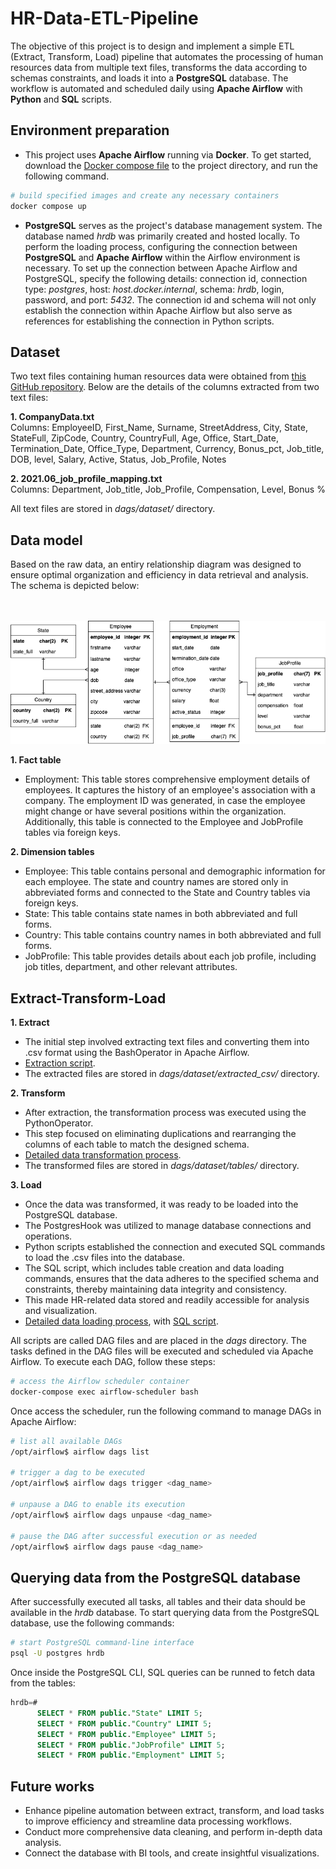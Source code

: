 # HR-Data-ETL-Pipeline

The objective of this project is to design and implement a simple ETL (Extract, Transform, Load) pipeline that automates the processing of human resources data from multiple text files, transforms the data according to schemas constraints, and loads it into a **PostgreSQL** database. The workflow is automated and scheduled daily using **Apache Airflow** with **Python** and **SQL** scripts. 
  
## Environment preparation

- This project uses **Apache Airflow** running via **Docker**. To get started, download the [Docker compose file](https://airflow.apache.org/docs/apache-airflow/2.9.1/docker-compose.yaml) to the project directory, and run the following command.

```bash
# build specified images and create any necessary containers
docker compose up
```
- **PostgreSQL** serves as the project's database management system. The database named *hrdb* was primarily created and hosted locally. To perform the loading process, configuring the connection between **PostgreSQL** and **Apache Airflow** within the Airflow environment is necessary. To set up the connection between Apache Airflow and PostgreSQL, specify the following details: connection id, connection type: *postgres*, host: *host.docker.internal*, schema: *hrdb*, login, password, and port: *5432*. The connection id and schema will not only establish the connection within Apache Airflow but also serve as references for establishing the connection in Python scripts.

## Dataset
Two text files containing human resources data were obtained from [this GitHub repository](https://github.com/Koluit/The_Company_Data.git). Below are the details of the columns extracted from two text files:

**1. CompanyData.txt**
<br> Columns: EmployeeID, First_Name, Surname, StreetAddress, City, State, StateFull, ZipCode, Country, CountryFull, Age, Office, Start_Date, Termination_Date, Office_Type, Department, Currency, Bonus_pct, Job_title, DOB, level, Salary, Active, Status, Job_Profile, Notes

**2. 2021.06_job_profile_mapping.txt**
<br> Columns: Department, Job_title, Job_Profile, Compensation, Level, Bonus %

All text files are stored in *dags/dataset/* directory.

## Data model
Based on the raw data, an entiry relationship diagram was designed to ensure optimal organization and efficiency in data retrieval and analysis. The schema is depicted below:

<br><br> <img src="data_model.png" alt="Data_model"> <br>

**1. Fact table**
- Employment: This table stores comprehensive employment details of employees. It captures the history of an employee's association with a company. The employment ID was generated, in case the employee might change or have several positions within the organization. Additionally, this table is connected to the Employee and JobProfile tables via foreign keys.
  
**2. Dimension tables**
- Employee: This table contains personal and demographic information for each employee. The state and country names are stored only in abbreviated forms and connected to the State and Country tables via foreign keys.
- State: This table contains state names in both abbreviated and full forms.
- Country: This table contains country names in both abbreviated and full forms.
- JobProfile: This table provides details about each job profile, including job titles, department, and other relevant attributes.

## Extract-Transform-Load
**1. Extract**
- The initial step involved extracting text files and converting them into .csv format using the BashOperator in Apache Airflow.
- [Extraction script](dags/exteact.py).
- The extracted files are stored in *dags/dataset/extracted_csv/* directory.

**2. Transform**
- After extraction, the transformation process was executed using the PythonOperator.
- This step focused on eliminating duplications and rearranging the columns of each table to match the designed schema.
- [Detailed data transformation process](dags/transform_load.py).
- The transformed files are stored in *dags/dataset/tables/* directory.

**3. Load**
- Once the data was transformed, it was ready to be loaded into the PostgreSQL database.
- The PostgresHook was utilized to manage database connections and operations.
- Python scripts established the connection and executed SQL commands to load the .csv files into the database.
- The SQL script, which includes table creation and data loading commands, ensures that the data adheres to the specified schema and constraints, thereby maintaining data integrity and consistency.
- This made HR-related data stored and readily accessible for analysis and visualization.
- [Detailed data loading process](dags/transform_load.py), with [SQL script](dags/load_data.sql).

All scripts are called DAG files and are placed in the *dags* directory. The tasks defined in the DAG files will be executed and scheduled via Apache Airflow. To execute each DAG, follow these steps:

```bash
# access the Airflow scheduler container
docker-compose exec airflow-scheduler bash
```

Once access the scheduler, run the following command to manage DAGs in Apache Airflow:
```bash
# list all available DAGs
/opt/airflow$ airflow dags list

# trigger a dag to be executed
/opt/airflow$ airflow dags trigger <dag_name>

# unpause a DAG to enable its execution
/opt/airflow$ airflow dags unpause <dag_name>

# pause the DAG after successful execution or as needed
/opt/airflow$ airflow dags pause <dag_name>
```

## Querying data from the PostgreSQL database

After successfully executed all tasks, all tables and their data should be available in the *hrdb* database. To start querying data from the PostgreSQL database, use the following commands:

```bash
# start PostgreSQL command-line interface
psql -U postgres hrdb
```

Once inside the PostgreSQL CLI, SQL queries can be runned to fetch data from the tables:
```sql
hrdb=#
      SELECT * FROM public."State" LIMIT 5;
      SELECT * FROM public."Country" LIMIT 5;
      SELECT * FROM public."Employee" LIMIT 5;
      SELECT * FROM public."JobProfile" LIMIT 5;
      SELECT * FROM public."Employment" LIMIT 5;
```

## Future works
- Enhance pipeline automation between extract, transform, and load tasks to improve efficiency and streamline data processing workflows.
- Conduct more comprehensive data cleaning, and perform in-depth data analysis.
- Connect the database with BI tools, and create insightful visualizations.




